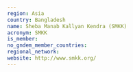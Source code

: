 ```yaml
---
region: Asia
country: Bangladesh
name: Sheba Manab Kallyan Kendra (SMKK)
acronym: SMKK
is_member: 
no_gndem_member_countries: 
regional_network: 
website: http://www.smkk.org/
---
```

